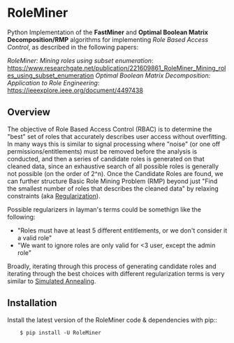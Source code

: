# RoleMiner

Python Implementation of the <b>FastMiner</b> and <b>Optimal Boolean Matrix Decomposition/RMP</b> algorithms for implementing <i>Role Based Access Control</i>, as described in the following papers:

<i>RoleMiner: Mining roles using subset enumeration</i>: https://www.researchgate.net/publication/221609861_RoleMiner_Mining_roles_using_subset_enumeration
<i>Optimal Boolean Matrix Decomposition: Application to Role Engineering</i>: https://ieeexplore.ieee.org/document/4497438

## Overview

The objective of Role Based Access Control (RBAC) is to determine the "best" set of roles that accurately describes user access without overfitting. In many ways this is similar to signal processing where "noise" (or one off permissions/entitlements) must be removed before the analysis is conducted, and then a series of candidate roles is generated on that cleaned data, since an exhaustive search of all possible roles is generally not possible (on the order of 2^n). Once the Candidate Roles are found, we can further structure Basic Role Mining Problem (RMP) beyond just "Find the smallest number of roles that describes the cleaned data" by relaxing constraints (aka [Regularization](https://en.wikipedia.org/wiki/Regularization_(mathematics)
 "Regularization")). 
 
 Possible regularizers in layman's terms could be somethign like the following:
 - "Roles must have at least 5 different entitlements, or we don't consider it a valid role"
 - "We want to ignore roles are only valid for <3 user, except the admin role"
 
Broadly, iterating through this process of generating candidate roles and iterating through the best choices with different regularization terms is very similar to [Simulated Annealing](https://en.wikipedia.org/wiki/Simulated_annealing "Simulated Annealing").

## Installation

Install the latest version of the RoleMiner code & dependencies with pip::
~~~~
    $ pip install -U RoleMiner
~~~~
